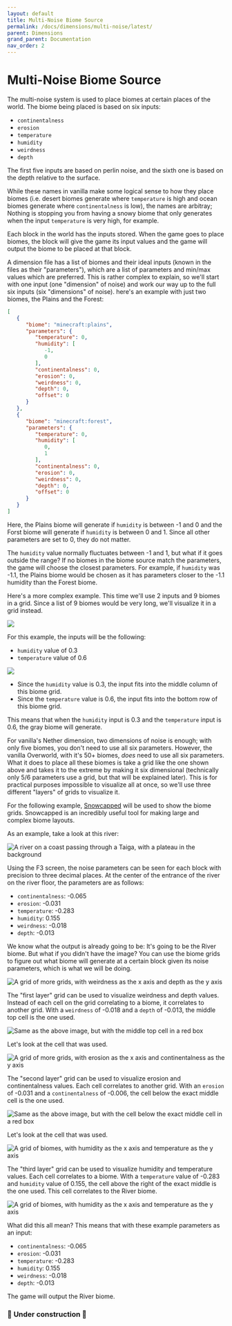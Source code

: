 ```yaml
---
layout: default
title: Multi-Noise Biome Source
permalink: /docs/dimensions/multi-noise/latest/
parent: Dimensions
grand_parent: Documentation
nav_order: 2
---
```


# Multi-Noise Biome Source

The multi-noise system is used to place biomes at certain places of the world. The biome being placed is based on six inputs:

* `continentalness`
* `erosion`
* `temperature`
* `humidity`
* `weirdness`
* `depth`

The first five inputs are based on perlin noise, and the sixth one is based on the depth relative to the surface.

While these names in vanilla make some logical sense to how they place biomes (i.e. desert biomes generate where `temperature` is high and ocean biomes generate where `continentalness` is low), the names are arbitray; Nothing is stopping you from having a snowy biome that only generates when the input `temperature` is very high, for example.

Each block in the world has the inputs stored. When the game goes to place biomes, the block will give the game its input values and the game will output the biome to be placed at that block.

A dimension file has a list of biomes and their ideal inputs (known in the files as their "parameters"), which are a list of parameters and min/max values which are preferred. This is rather complex to explain, so we'll start with one input (one "dimension" of noise) and work our way up to the full six inputs (six "dimensions" of noise). here's an example with just two biomes, the Plains and the Forest:

```json
[
   {
      "biome": "minecraft:plains",
      "parameters": {
         "temperature": 0,
         "humidity": [
            -1,
            0
         ],
         "continentalness": 0,
         "erosion": 0,
         "weirdness": 0,
         "depth": 0,
         "offset": 0
      }
   },
   {
      "biome": "minecraft:forest",
      "parameters": {
         "temperature": 0,
         "humidity": [
            0,
            1
         ],
         "continentalness": 0,
         "erosion": 0,
         "weirdness": 0,
         "depth": 0,
         "offset": 0
      }
   }
]
```
Here, the Plains biome will generate if `humidity` is between -1 and 0 and the Forst biome will generate if `humidity` is between 0 and 1. Since all other parameters are set to 0, they do not matter.

The `humidity` value normally fluctuates between -1 and 1, but what if it goes outside the range? If no biomes in the biome source match the parameters, the game will choose the closest parameters. For example, if `humidity` was -1.1, the Plains biome would be chosen as it has parameters closer to the -1.1 humidity than the Forest biome.

Here's a more complex example. This time we'll use 2 inputs and 9 biomes in a grid. Since a list of 9 biomes would be very long, we'll visualize it in a grid instead.

![](/worldgen-docs/docs/docs/dimensions/multi_noise/images/2d/grid.png)

For this example, the inputs will be the following: 
* `humidity` value of 0.3
* `temperature` value of 0.6 

![](/worldgen-docs/docs/docs/dimensions/multi_noise/images/2d/grid_with_point.png)

* Since the `humidity` value is 0.3, the input fits into the middle column of this biome grid. 
* Since the `temperature` value is 0.6, the input fits into the bottom row of this biome grid. 

This means that when the `humidity` input is 0.3 and the `temperature` input is 0.6, the gray biome will generate.

For vanilla's Nether dimension, two dimensions of noise is enough; with only five biomes, you don't need to use all six parameters. However, the vanilla Overworld, with it's 50+ biomes, *does* need to use all six parameters. What it does to place all these biomes is take a grid like the one shown above and takes it to the extreme by making it six dimensional (technically only 5/6 parameters use a grid, but that will be explained later). This is for practical purposes impossible to visualize all at once, so we'll use three different "layers" of grids to visualize it.

For the following example, [Snowcapped](https://snowcapped.jacobsjo.eu/) will be used to show the biome grids. Snowcapped is an incredibly useful tool for making large and complex biome layouts.

As an example, take a look at this river:

![A river on a coast passing through a Taiga, with a plateau in the background](/worldgen-docs/docs/docs/dimensions/multi_noise/images/6d/river.png)

Using the F3 screen, the noise parameters can be seen for each block with precision to three decimal places. At the center of the entrance of the river on the river floor, the parameters are as follows:

* `continentalness`: -0.065
* `erosion`: -0.031
* `temperature`: -0.283
* `humidity`: 0.155
* `weirdness`: -0.018
* `depth`: -0.013

We know what the output is already going to be: It's going to be the River biome. But what if you didn't have the image? You can use the biome grids to figure out what biome will generate at a certain block given its noise parameters, which is what we will be doing.

![A grid of more grids, with `weirdness` as the x axis and `depth` as the y axis](/worldgen-docs/docs/docs/dimensions/multi_noise/images/6d/1.png)

The "first layer" grid can be used to visualize weirdness and depth values. Instead of each cell on the grid correlating to a biome, it correlates to another grid.
With a `weirdness` of -0.018 and a `depth` of -0.013, the middle top cell is the one used.

![Same as the above image, but with the middle top cell in a red box](/worldgen-docs/docs/docs/dimensions/multi_noise/images/6d/1_with_box.png)

Let's look at the cell that was used.

![A grid of more grids, with `erosion` as the x axis and `continentalness` as the y axis](/worldgen-docs/docs/docs/dimensions/multi_noise/images/6d/2.png)

The "second layer" grid can be used to visualize erosion and continentalness values. Each cell correlates to another grid.
With an `erosion` of -0.031 and a `continentalness` of -0.006, the cell below the exact middle cell is the one used.

![Same as the above image, but with the cell below the exact middle cell in a red box](/worldgen-docs/docs/docs/dimensions/multi_noise/images/6d/2_with_box.png)

Let's look at the cell that was used.

![A grid of biomes, with `humidity` as the x axis and `temperature` as the y axis](/worldgen-docs/docs/docs/dimensions/multi_noise/images/6d/3.png)

The "third layer" grid can be used to visualize humidity and temperature values. Each cell correlates to a biome.
With a `temperature` value of -0.283 and `humidity` value of 0.155, the cell above the right of the exact middle is the one used. This cell correlates to the River biome.

![A grid of biomes, with `humidity` as the x axis and `temperature` as the y axis](/worldgen-docs/docs/docs/dimensions/multi_noise/images/6d/3_with_box.png)

What did this all mean? This means that with these example parameters as an input:

* `continentalness`: -0.065
* `erosion`: -0.031
* `temperature`: -0.283
* `humidity`: 0.155
* `weirdness`: -0.018
* `depth`: -0.013

The game will output the River biome.


### 🚧 **Under construction** 🚧
